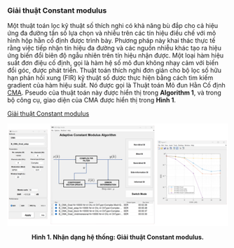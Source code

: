### Giải thuật Constant modulus

Một thuật toán lọc kỹ thuật số thích nghi có khả năng bù đắp cho cả hiệu ứng đa đường tần số lựa chọn và nhiễu trên các tín hiệu điều chế với mô hình hộp hằn cố định được trình bày. Phương pháp này khai thác thực tế rằng việc tiếp nhận tín hiệu đa đường và các nguồn nhiễu khác tạo ra hiệu ứng biến đổi biên độ ngẫu nhiên trên tín hiệu nhận được. Một loại hàm hiệu suất đơn điệu cố định, gọi là hàm hệ số mô đun không nhạy cảm với biến đổi góc, được phát triển. Thuật toán thích nghi đơn giản cho bộ lọc số hữu hạn phản hồi xung (FIR) kỹ thuật số được thực hiện bằng cách tìm kiếm gradient của hàm hiệu suất. Nó được gọi là Thuật toán Mô đun Hằn Cố định [CMA]. Pseudo của thuật toán này được hiển thị trong **Algorithm 1**, và trong bộ công cụ, giao diện của CMA được hiển thị trong **Hình 1**.

[Giải thuật Constant modulus](../../../../pseudo/Algo_B_CMA_grad.md ':include :type=code algorithm')

<p style="text-align-last: center">
<img src="./assets/img/Outputs/InSI_Algo_B_CMA.png">
</p>
<p style="text-align-last: center">
<b>
Hình 1. Nhận dạng hệ thống: Giải thuật Constant modulus.
</b>
</p>

[CMA]: https://ieeexplore.ieee.org/document/1164062
